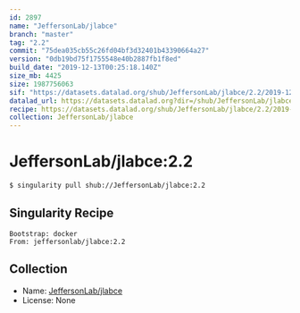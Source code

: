 ```yaml
---
id: 2897
name: "JeffersonLab/jlabce"
branch: "master"
tag: "2.2"
commit: "75dea035cb55c26fd04bf3d32401b43390664a27"
version: "0db19bd75f1755548e40b2887fb1f8ed"
build_date: "2019-12-13T00:25:18.140Z"
size_mb: 4425
size: 1987756063
sif: "https://datasets.datalad.org/shub/JeffersonLab/jlabce/2.2/2019-12-13-75dea035-0db19bd7/0db19bd75f1755548e40b2887fb1f8ed.simg"
datalad_url: https://datasets.datalad.org?dir=/shub/JeffersonLab/jlabce/2.2/2019-12-13-75dea035-0db19bd7/
recipe: https://datasets.datalad.org/shub/JeffersonLab/jlabce/2.2/2019-12-13-75dea035-0db19bd7/Singularity
collection: JeffersonLab/jlabce
---
```


# JeffersonLab/jlabce:2.2

```bash
$ singularity pull shub://JeffersonLab/jlabce:2.2
```

## Singularity Recipe

```singularity
Bootstrap: docker
From: jeffersonlab/jlabce:2.2
```

## Collection

 - Name: [JeffersonLab/jlabce](https://github.com/JeffersonLab/jlabce)
 - License: None

